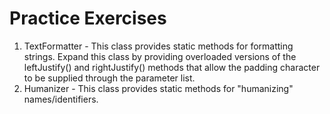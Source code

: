 ---
---
# Practice Exercises

1. TextFormatter - This class provides static methods for formatting strings. Expand this class by providing overloaded versions of the leftJustify() and rightJustify() methods that allow the padding character to be supplied through the parameter list.
2. Humanizer - This class provides static methods for "humanizing" names/identifiers.
